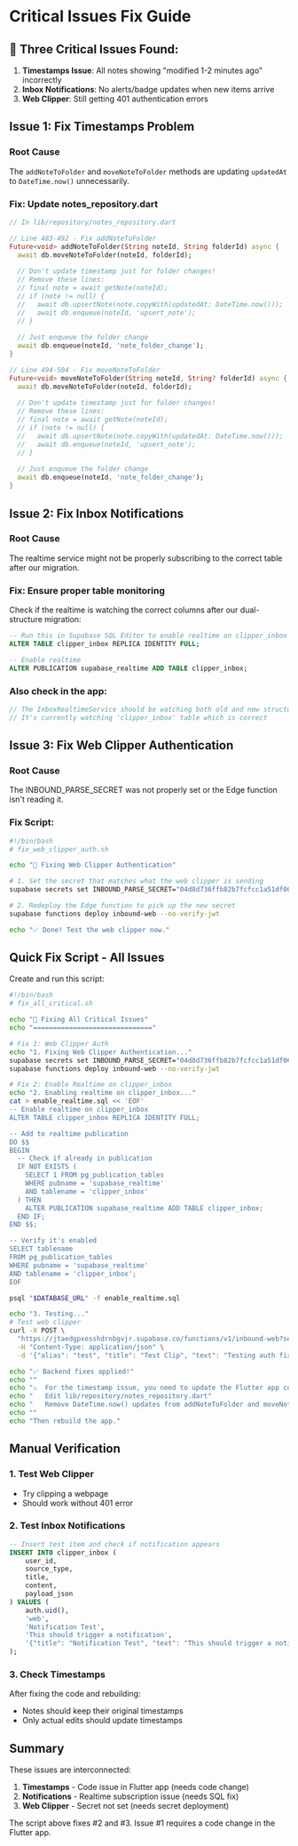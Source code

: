 # Critical Issues Fix Guide

## 🚨 Three Critical Issues Found:

1. **Timestamps Issue**: All notes showing "modified 1-2 minutes ago" incorrectly
2. **Inbox Notifications**: No alerts/badge updates when new items arrive
3. **Web Clipper**: Still getting 401 authentication errors

## Issue 1: Fix Timestamps Problem

### Root Cause
The `addNoteToFolder` and `moveNoteToFolder` methods are updating `updatedAt` to `DateTime.now()` unnecessarily.

### Fix: Update notes_repository.dart

```dart
// In lib/repository/notes_repository.dart

// Line 483-492 - Fix addNoteToFolder
Future<void> addNoteToFolder(String noteId, String folderId) async {
  await db.moveNoteToFolder(noteId, folderId);
  
  // Don't update timestamp just for folder changes!
  // Remove these lines:
  // final note = await getNote(noteId);
  // if (note != null) {
  //   await db.upsertNote(note.copyWith(updatedAt: DateTime.now()));
  //   await db.enqueue(noteId, 'upsert_note');
  // }
  
  // Just enqueue the folder change
  await db.enqueue(noteId, 'note_folder_change');
}

// Line 494-504 - Fix moveNoteToFolder  
Future<void> moveNoteToFolder(String noteId, String? folderId) async {
  await db.moveNoteToFolder(noteId, folderId);
  
  // Don't update timestamp just for folder changes!
  // Remove these lines:
  // final note = await getNote(noteId);
  // if (note != null) {
  //   await db.upsertNote(note.copyWith(updatedAt: DateTime.now()));
  //   await db.enqueue(noteId, 'upsert_note');
  // }
  
  // Just enqueue the folder change
  await db.enqueue(noteId, 'note_folder_change');
}
```

## Issue 2: Fix Inbox Notifications

### Root Cause
The realtime service might not be properly subscribing to the correct table after our migration.

### Fix: Ensure proper table monitoring

Check if the realtime is watching the correct columns after our dual-structure migration:

```sql
-- Run this in Supabase SQL Editor to enable realtime on clipper_inbox
ALTER TABLE clipper_inbox REPLICA IDENTITY FULL;

-- Enable realtime
ALTER PUBLICATION supabase_realtime ADD TABLE clipper_inbox;
```

### Also check in the app:

```dart
// The InboxRealtimeService should be watching both old and new structure
// It's currently watching 'clipper_inbox' table which is correct
```

## Issue 3: Fix Web Clipper Authentication

### Root Cause
The INBOUND_PARSE_SECRET was not properly set or the Edge function isn't reading it.

### Fix Script:

```bash
#!/bin/bash
# fix_web_clipper_auth.sh

echo "🔧 Fixing Web Clipper Authentication"

# 1. Set the secret that matches what the web clipper is sending
supabase secrets set INBOUND_PARSE_SECRET="04d8d736ffb82b7fcfcc1a51df065858b7f6fc6809220a128be009e6cada59dd" --force

# 2. Redeploy the Edge function to pick up the new secret
supabase functions deploy inbound-web --no-verify-jwt

echo "✅ Done! Test the web clipper now."
```

## Quick Fix Script - All Issues

Create and run this script:

```bash
#!/bin/bash
# fix_all_critical.sh

echo "🚨 Fixing All Critical Issues"
echo "=============================="

# Fix 1: Web Clipper Auth
echo "1. Fixing Web Clipper Authentication..."
supabase secrets set INBOUND_PARSE_SECRET="04d8d736ffb82b7fcfcc1a51df065858b7f6fc6809220a128be009e6cada59dd" --force
supabase functions deploy inbound-web --no-verify-jwt

# Fix 2: Enable Realtime on clipper_inbox
echo "2. Enabling realtime on clipper_inbox..."
cat > enable_realtime.sql << 'EOF'
-- Enable realtime on clipper_inbox
ALTER TABLE clipper_inbox REPLICA IDENTITY FULL;

-- Add to realtime publication
DO $$
BEGIN
  -- Check if already in publication
  IF NOT EXISTS (
    SELECT 1 FROM pg_publication_tables 
    WHERE pubname = 'supabase_realtime' 
    AND tablename = 'clipper_inbox'
  ) THEN
    ALTER PUBLICATION supabase_realtime ADD TABLE clipper_inbox;
  END IF;
END $$;

-- Verify it's enabled
SELECT tablename 
FROM pg_publication_tables 
WHERE pubname = 'supabase_realtime' 
AND tablename = 'clipper_inbox';
EOF

psql "$DATABASE_URL" -f enable_realtime.sql

echo "3. Testing..."
# Test web clipper
curl -X POST \
  "https://jtaedgpxesshdrnbgvjr.supabase.co/functions/v1/inbound-web?secret=04d8d736ffb82b7fcfcc1a51df065858b7f6fc6809220a128be009e6cada59dd" \
  -H "Content-Type: application/json" \
  -d '{"alias": "test", "title": "Test Clip", "text": "Testing auth fix"}'

echo "✅ Backend fixes applied!"
echo ""
echo "⚠️  For the timestamp issue, you need to update the Flutter app code:"
echo "   Edit lib/repository/notes_repository.dart"
echo "   Remove DateTime.now() updates from addNoteToFolder and moveNoteToFolder"
echo ""
echo "Then rebuild the app."
```

## Manual Verification

### 1. Test Web Clipper
- Try clipping a webpage
- Should work without 401 error

### 2. Test Inbox Notifications
```sql
-- Insert test item and check if notification appears
INSERT INTO clipper_inbox (
    user_id,
    source_type,
    title,
    content,
    payload_json
) VALUES (
    auth.uid(),
    'web',
    'Notification Test',
    'This should trigger a notification',
    '{"title": "Notification Test", "text": "This should trigger a notification"}'::jsonb
);
```

### 3. Check Timestamps
After fixing the code and rebuilding:
- Notes should keep their original timestamps
- Only actual edits should update timestamps

## Summary

These issues are interconnected:
1. **Timestamps** - Code issue in Flutter app (needs code change)
2. **Notifications** - Realtime subscription issue (needs SQL fix)
3. **Web Clipper** - Secret not set (needs secret deployment)

The script above fixes #2 and #3. Issue #1 requires a code change in the Flutter app.
